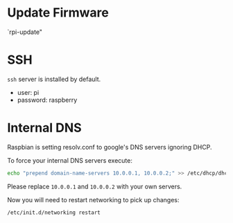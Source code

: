 # Update Firmware
`rpi-update"

# SSH
`ssh` server is installed by default.
- user: pi
- password: raspberry

# Internal DNS
Raspbian is setting resolv.conf to google's DNS servers ignoring DHCP.

To force your internal DNS servers execute:
```bash
echo "prepend domain-name-servers 10.0.0.1, 10.0.0.2;" >> /etc/dhcp/dhclient.conf`
```
Please replace `10.0.0.1` and `10.0.0.2` with your own servers.

Now you will need to restart networking to pick up changes:
```bash
/etc/init.d/networking restart
```
